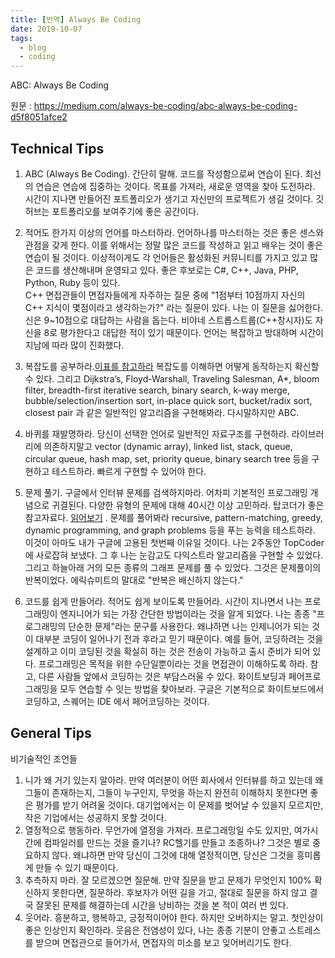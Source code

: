 ```yaml
---
title: [번역] Always Be Coding
date: 2019-10-07
tags:
  - blog
  - coding
---
```


ABC: Always Be Coding

원문 : https://medium.com/always-be-coding/abc-always-be-coding-d5f8051afce2


## Technical Tips

1. ABC (Always Be Coding). 간단히 말해. 코드를 작성함으로써 연습이 된다. 최선의 연습은 연습에 집중하는 것이다. 목표를 가져라, 새로운 영역을 찾아 도전하라. 시간이 지나면 만들어진 포트폴리오가 생기고 자신만의 프로젝트가 생길 것이다. 깃허브는 포트폴리오를 보여주기에 좋은 공간이다.    
2. 적어도 한가지 이상의 언어를 마스터하라. 언어하나를 마스터하는 것은 좋은 센스와 관점을 갖게 한다. 이를 위해서는 정말 많은 코드를 작성하고 읽고 배우는 것이 좋은 연습이 될 것이다. 이상적이게도 각 언어들은 활성화된 커뮤니티를 가지고 있고 많은 코드를 생산해내며 운영되고 있다. 좋은 후보로는 C#, C++, Java, PHP, Python, Ruby 등이 있다.  
C++ 면접관들이 면접자들에게 자주하는 질문 중에 "1점부터 10점까지 자신의 C++ 지식이 몇점이라고 생각하는가?" 라는 질문이 있다. 나는 이 질문을 싫어한다. 신은 9~10점으로 대답하는 사람을 돕는다. 비야네 스트롭스트룹(C++창시자)도 자신을 8로 평가한다고 대답한 적이 있기 때문이다. 언어는 복잡하고 방대하며 시간이 지남에 따라 많이 진화했다.  
1. 복잡도를 공부하라.[이표를 참고하라](http://bigocheatsheet.com/)
복잡도를 이해하면 어떻게 동작하는지 확신할 수 있다. 그리고 Dijkstra’s, Floyd-Warshall, Traveling Salesman, A*, bloom filter, breadth-first iterative search, binary search, k-way merge, bubble/selection/insertion sort, in-place quick sort, bucket/radix sort, closest pair 과 같은 일반적인 알고리즘을 구현해봐라. 다시말하지만 ABC. 
2. 바퀴를 재발명하라. 당신이 선택한 언어로 일반적인 자료구조를 구현하라. 라이브러리에 의존하지말고 vector (dynamic array), linked list, stack, queue, circular queue, hash map, set, priority queue, binary search tree 등을 구현하고 테스트하라. 빠르게 구현할 수 있어야 한다.
3. 문제 풀기. 구글에서 인터뷰 문제를 검색하지마라. 어차피 기본적인 프로그래밍 개념으로 귀결된다. 다양한 유형의 문제에 대해 40시간 이상 고민하라. 탑코더가 좋은 참고자료다. [읽어보기](https://www.topcoder.com/community/competitive-programming/tutorials/) . 문제를 풀어봐라 recursive, pattern-matching, greedy, dynamic programming, and graph problems 등을 푸는 능력을 테스트하라. 
이것이 아마도 내가 구글에 고용된 첫번째 이유일 것이다. 나는 2주동안 TopCoder에 사로잡혀 보냈다. 그 후 나는 눈감고도 다익스트라 알고리즘을 구현할 수 있었다. 그리고 하늘아래 거의 모든 종류의 그래프 문제를 풀 수 있었다. 그것은 문제풀이의 반복이었다. 에릭슈미트의 말대로 "반복은 배신하지 않는다."

1. 코드를 쉽게 만들어라. 적어도 쉽게 보이도록 만들어라. 시간이 지나면서 나는 프로그래밍이 엔지니어가 되는 가장 간단한 방법이라는 것을 알게 되었다. 나는 종종 "프로그래밍의 단순한 문제"라는 문구를 사용한다. 왜냐하면 나는 인제니어가 되는 것이 대부분 코딩이 일어나기 전과 후라고 믿기 때문이다. 예를 들어, 코딩하려는 것을 설계하고 이미 코딩된 것을 확실히 하는 것은 전송이 가능하고 출시 준비가 되어 있다. 프로그래밍은 목적을 위한 수단일뿐이라는 것을 면접관이 이해하도록 하라. 
참고, 다른 사람들 앞에서 코딩하는 것은 부담스러울 수 있다. 화이트보딩과 페어프로그래밍을 모두 연습할 수 잇는 방법을 찾아보라. 구글은 기본적으로 화이트보드에서 코딩하고, 스퀘어는 IDE 에서 페어코딩하는 것이다. 

## General Tips

비기술적인 조언들

1. 니가 왜 거기 있는지 알아라. 만약 여러분이 어떤 회사에서 인터뷰를 하고 있는데 왜 그들이 존재하는지, 그들이 누구인지, 무엇을 하는지 완전히 이해하지 못한다면 좋은 평가를 받기 어려울 것이다. 대기업에서는 이 문제를 벗어날 수 있을지 모르지만, 작은 기업에서는 성공하지 못할 것이다.
1. 열정적으로 행동하라. 무언가에 열정을 가져라. 프로그래밍일 수도 있지만,   여가시간에 컴파일러를 만드는 것을 즐기나? RC헬기를 만들고 조종하나? 그것은 별로 중요하지 않다. 왜냐하면 만약 당신이 그것에 대해 열정적이면, 당신은 그것을 흥미롭게 만들 수 있기 때문이다.
1. 추측하지 마라. 잘 모르겠으면 질문해. 만약 질문을 받고 문제가 무엇인지 100% 확신하지 못한다면, 질문하라. 후보자가 어떤 길을 가고, 절대로 질문을 하지 않고 결국 잘못된 문제를 해결하는데 시간을 낭비하는 것을 본 적이 여러 번 있다.
1. 웃어라. 흥분하고, 행복하고, 긍정적이어야 한다. 하지만 오버하지는 말고.  첫인상이 좋은 인상인지 확인하라. 웃음은 전염성이 있다, 나는 종종 기분이 안좋고 스트레스를 받으며 면접관으로 들어가서, 면접자의 미소를 보고 잊어버리기도 한다. 


